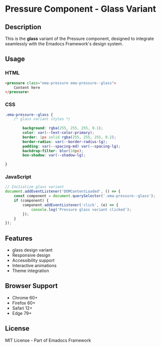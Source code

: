 # Pressure Component - Glass Variant

## Description
This is the **glass** variant of the Pressure component, designed to integrate seamlessly with the Emadocs Framework's design system.

## Usage

### HTML
```html
<pressure class="ema-pressure ema-pressure--glass">
    Content here
</pressure>
```

### CSS
```css
.ema-pressure--glass {
    /* glass variant styles */
    
        background: rgba(255, 255, 255, 0.1);
        color: var(--text-color-primary);
        border: 1px solid rgba(255, 255, 255, 0.2);
        border-radius: var(--border-radius-lg);
        padding: var(--spacing-md) var(--spacing-lg);
        backdrop-filter: blur(10px);
        box-shadow: var(--shadow-lg);
    
}
```

### JavaScript
```javascript
// Initialize glass variant
document.addEventListener('DOMContentLoaded', () => {
    const component = document.querySelector('.ema-pressure--glass');
    if (component) {
        component.addEventListener('click', (e) => {
            console.log('Pressure glass variant clicked');
        });
    }
});
```

## Features
- glass design variant
- Responsive design
- Accessibility support
- Interactive animations
- Theme integration

## Browser Support
- Chrome 60+
- Firefox 60+
- Safari 12+
- Edge 79+

## License
MIT License - Part of Emadocs Framework

